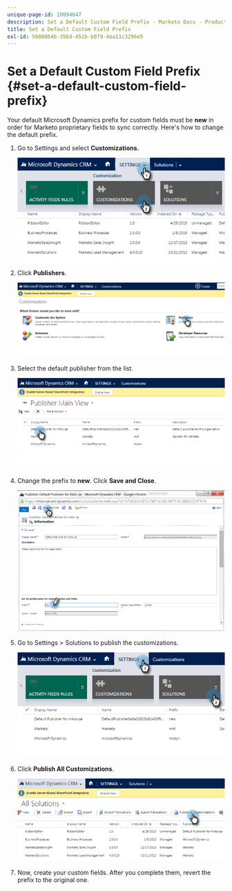 ```yaml
---
unique-page-id: 10094647
description: Set a Default Custom Field Prefix - Marketo Docs - Product Documentation
title: Set a Default Custom Field Prefix
exl-id: 5608864b-356d-451b-b079-4ea11c3296e5
---
```

# Set a Default Custom Field Prefix {#set-a-default-custom-field-prefix}

Your default Microsoft Dynamics prefix for custom fields must be **new** in order for Marketo proprietary fields to sync correctly. Here's how to change the default prefix.

1. Go to Settings and select **Customizations.**

   ![](assets/image2015-10-9-11-3a18-3a8.png)

1. Click **Publishers**.

   ![](assets/image2015-10-9-11-3a19-3a39.png)

1. Select the default publisher from the list.

   ![](assets/image2015-10-9-11-3a2-3a45.png)

1. Change the prefix to **new**. Click **Save and Close**.

   ![](assets/image2015-10-9-11-3a9-3a17.png)

1. Go to Settings > Solutions to publish the customizations.

   ![](assets/image2015-10-9-11-3a12-3a43.png)

1. Click **Publish All Customizations**.

   ![](assets/image2015-10-9-11-3a14-3a42.png)

1. Now, create your custom fields. After you complete them, revert the prefix to the original one.
